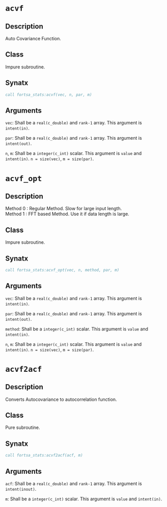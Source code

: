 # `acvf`

## Description

Auto Covariance Function.

## Class

Impure subroutine.

## Synatx

```fortran
call fortsa_stats:acvf(vec, n, par, m)
```

## Arguments

`vec`: Shall be a `real(c_double)` and `rank-1` array.
This argument is `intent(in)`.

`par`: Shall be a `real(c_double)` and `rank-1` array.
This argument is `intent(out)`.

`n`, `m`: Shall be a `integer(c_int)` scalar.
This argument is `value` and `intent(in)`.
`n = size(vec)`, `m = size(par)`.

# `acvf_opt`

## Description

Method 0 : Regular Method. Slow for large input length.<br>
Method 1 : FFT based Method. Use it if data length is large.

## Class

Impure subroutine.

## Synatx

```fortran
call fortsa_stats:acvf_opt(vec, n, method, par, m)
```

## Arguments

`vec`: Shall be a `real(c_double)` and `rank-1` array.
This argument is `intent(in)`.

`par`: Shall be a `real(c_double)` and `rank-1` array.
This argument is `intent(out)`.

`method`: Shall be a `integer(c_int)` scalar.
This argument is `value` and `intent(in)`.

`n`, `m`: Shall be a `integer(c_int)` scalar.
This argument is `value` and `intent(in)`.
`n = size(vec)`, `m = size(par)`.

# `acvf2acf`

## Description

Converts Autocovariance to autocorrelation function.

## Class

Pure subroutine.

## Synatx

```fortran
call fortsa_stats:acvf2acf(acf, m)
```

## Arguments

`acf`: Shall be a `real(c_double)` and `rank-1` array.
This argument is `intent(inout)`.

`m`: Shall be a `integer(c_int)` scalar.
This argument is `value` and `intent(in)`.